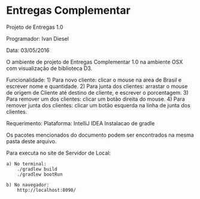 # Entregas Complementar

Projeto de Entregas 1.0

Programador: Ivan Diesel

Data: 03/05/2016


O ambiente de projeto de Entregas Complementar 1.0 na ambiente OSX com visualização de biblioteca D3.

Funcionalidade:
    1) Para novo cliente: clicar o mouse na area de Brasil e escrever nome e quantidade.
    2) Para junta dos clientes: arrastar o mouse de origem de Cliente até destino de cliente, e escrever o porcentagem.
    3) Para remover um dos clientes: clicar um botão direita do mouse.
    4) Para remover junta dos clientes: clicar um botão esquerda na linha de junta dos clientes. 
    
Requerimento:
    Plataforma: IntelliJ IDEA
    Instalacao de gradle

Os pacotes mencionados do documento podem ser encontrados na mesma pasta deste arquivo.

Para executa no site de Servidor de Local:
    
    a) No terminal: 
        ./gradlew build
        ./gradlew bootRun
    
    b) No navegador: 
        http://localhost:8090/